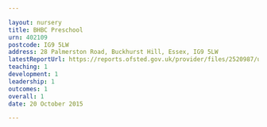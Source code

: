 ```yaml
---

layout: nursery
title: BHBC Preschool
urn: 402109
postcode: IG9 5LW
address: 28 Palmerston Road, Buckhurst Hill, Essex, IG9 5LW
latestReportUrl: https://reports.ofsted.gov.uk/provider/files/2520987/urn/402109.pdf
teaching: 1
development: 1
leadership: 1
outcomes: 1
overall: 1
date: 20 October 2015

---
```

